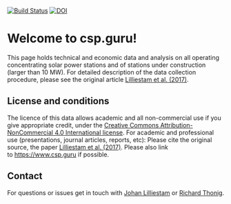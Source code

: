[![Build Status](https://travis-ci.org/repolicy/csp-guru.svg?branch=master)](https://travis-ci.org/repolicy/csp-guru)
[![DOI](https://zenodo.org/badge/DOI/10.5281/zenodo.1318152.svg)](https://doi.org/10.5281/zenodo.1318152)

# Welcome to csp.guru!

This page holds technical and economic data and  analysis on all operating concentrating solar power stations and of stations under construction (larger than 10 MW). For detailed description of the data collection procedure, please see the original article [Lilliestam et al. (2017)](https://doi.org/10.1038/nenergy.2017.94).

## License and conditions
The licence of this data allows academic and all non-commercial use if you give appropriate credit, under the [Creative Commons Attribution-NonCommercial 4.0 International license](https://creativecommons.org/licenses/by-nc/4.0/).
For academic and professional use (presentations, journal articles, reports, etc):
Please cite the original source, the paper [Lilliestam et al. (2017)](https://doi.org/10.1038/nenergy.2017.94). Please also link to https://www.csp.guru if possible.

## Contact
For questions or issues get in touch with [Johan Lilliestam](mailto:johan.lilliestam@usys.ethz.ch) or [Richard Thonig](mailto:richard.thonig@usys.ethz.ch).
